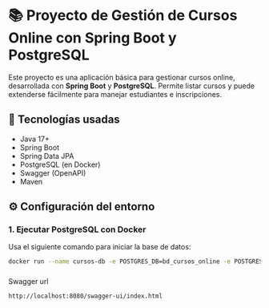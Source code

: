 # 📚 Proyecto de Gestión de Cursos Online con Spring Boot y PostgreSQL

Este proyecto es una aplicación básica para gestionar cursos online, desarrollada con **Spring Boot** y **PostgreSQL**. Permite listar cursos y puede extenderse fácilmente para manejar estudiantes e inscripciones.

## 🚀 Tecnologías usadas

- Java 17+
- Spring Boot
- Spring Data JPA
- PostgreSQL (en Docker)
- Swagger (OpenAPI)
- Maven

## ⚙️ Configuración del entorno

### 1. Ejecutar PostgreSQL con Docker

Usa el siguiente comando para iniciar la base de datos:

```bash
docker run --name cursos-db -e POSTGRES_DB=bd_cursos_online -e POSTGRES_USER=usuario_cursos -e POSTGRES_PASSWORD=clave_cursos -p 5433:5432 -d postgres:15
```


###
Swagger url

```
http://localhost:8080/swagger-ui/index.html
```




